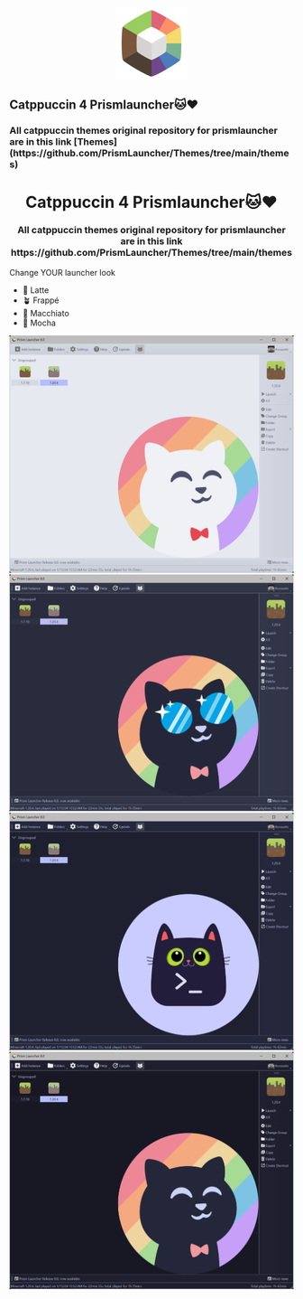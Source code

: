 <p align="center">
  <img src="https://github.com/tiffylikecat/prismlauncherThemes/blob/main/catppuccin/prismlauncherLogo.png" alt="prismlauncherLogo">
</p>

<p align="center">
  <h2>Catppuccin 4 Prismlauncher🐱❤️</h2>
  <h3>All catppuccin themes original repository for prismlauncher are in this link [Themes](https://github.com/PrismLauncher/Themes/tree/main/themes)</h3>
</p>

<h1 align="center">Catppuccin 4 Prismlauncher🐱❤️</h1>

<h3 align="center">All catppuccin themes original repository for prismlauncher are in this link https://github.com/PrismLauncher/Themes/tree/main/themes</h3>

Change YOUR launcher look
- 🌻 Latte
- 🪴 Frappé
- 🌺 Macchiato
- 🌿 Mocha


<p align="center">
  <img src="https://github.com/tiffylikecat/prismlauncherThemes/blob/main/catppuccin/catppuccinLattePreview.png" alt="catppuccinLattePreview">
  <img src="https://github.com/tiffylikecat/prismlauncherThemes/blob/main/catppuccin/catppuccinFrappePreview.png" alt="catppuccinFrappePreview">
  <img src="https://github.com/tiffylikecat/prismlauncherThemes/blob/main/catppuccin/catppuccinMacchiatoPreview.png" alt="catppuccinMacchiatoPreview">
  <img src="https://github.com/tiffylikecat/prismlauncherThemes/blob/main/catppuccin/catppuccinMochaPreview.png" alt="catppuccinMochaPreview">
</p>
